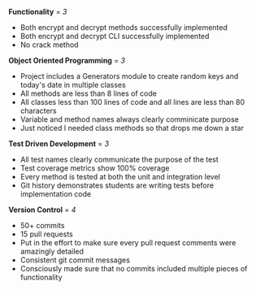 **Functionality** = *3*
- Both encrypt and decrypt methods successfully implemented  
- Both encrypt and decrypt CLI successfully implemented  
- No crack method

**Object Oriented Programming** = *3*
- Project includes a Generators module to create random keys and today's date in multiple classes
- All methods are less than 8 lines of code
- All classes less than 100 lines of code and all lines are less than 80 characters
- Variable and method names always clearly comminicate purpose
- Just noticed I needed class methods so that drops me down a star

**Test Driven Development** = *3*
- All test names clearly communicate the purpose of the test
- Test coverage metrics show 100% coverage
- Every method is tested at both the unit and integration level
- Git history demonstrates students are writing tests before implementation code

**Version Control** = *4*
- 50+ commits
- 15 pull requests
- Put in the effort to make sure every pull request comments were amazingly detailed
- Consistent git commit messages
- Consciously made sure that no commits included multiple pieces of functionality
